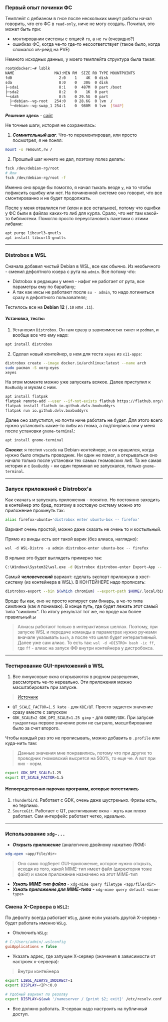 ### Первый опыт починки ФС

Темплейт с дебианом в гнсе после нескольких минут работы начал говорить, что его ФС в `read-only`, ниче не могу создать. Почитал, это может быть при:
 - монтировании системы с опцией `ro`, а не `rw` (очевидно?)
 - ошибках ФС, когда че-то где-то несоответствует (такое было, когда сломался хв-рейд на PVE)

Немного исходных данных, у моего темплейта структура была такая:
```bash
root@docker:~# lsblk
NAME                  MAJ:MIN RM  SIZE RO TYPE MOUNTPOINTS
fd0                     2:0    1    4K  0 disk
sda                     8:0    0   30G  0 disk
├─sda1                  8:1    0  487M  0 part /boot
├─sda2                  8:2    0    1K  0 part
└─sda5                  8:5    0 29.5G  0 part
  ├─debian--vg-root   254:0    0 28.6G  0 lvm  /
  └─debian--vg-swap_1 254:1    0  980M  0 lvm  [SWAP]
```

___Решение здесь___ - [сайт](https://serverfault.com/questions/304416/i-cant-delete-files-rm-cannot-remove-x-read-only-file-system)

Не точные шаги, история не сохранилась:
  1. ___Сомнительный шаг___. Что-то перемонтировал, или просто посмотрел, я не понял:
```bash
mount -o remount,rw /
```

  2. Прошлый шаг ничего не дал, поэтому полез делать:
```bash
fsck /dev/debian-rg/root
# Или
fsck /dev/debian-rg/root -f
```

Именно оно вроде бы помогло, я начал тыкать везде `y`, на то чтобы пофиксить ошибку или нет. На починенной системе оно говорит, что все смонтированно и не будет продолжать.

После у меня отвалился гит (клон и все остальное), потому что ошибки у ФС были в файлах каких-то либ для курла. Срало, что нет там какой-то библиотеки. Помогло просто переустановить пакетики с этими либами:
```bash
apt purge libcurl3-gnutls
apt install libcurl3-gnutls
```

---

### Distrobox в WSL

Сначала добавил чистый Debian в WSL, все как обычно. Из необычного - сменил дефолтного юзера с рута на `admin`. Все потому что:
 - Distrobox в редакции у меня - нафиг не работает от рута, все параметры ему по барабану;
 - А так как иксы не работают после `su - admin`, то надо логиниться сразу в дефолтного пользователя;

Тестилось все на __Debian 12__ (`.10` или `.11`).

#### Установка, тесты:
1. Установил `Distrobox`. Он там сразу в зависимостях тянет и `podman`, и вообще все что ему надо:
```bash
apt install distrobox
```

2. Сделал новый контейнер, в нем для теста `xeyes` из `x11-apps`:
```bash
distrobox create --image docker.io/archlinux:latest --name arch
sudo pacman -S xorg-eyes
xeyes
```

На этом моменте можно уже запускать всякое. Далее приступил к `BoxBuddy` и мукам с ним.
```bash
apt install flatpak
flatpak remote-add --user --if-not-exists flathub https://flathub.org/repo/flathub.flatpakrepo
flatpak install flathub io.github.dvlv.boxbuddyrs
flatpak run io.github.dvlv.boxbuddyrs
```

Далее оно запустится, но почти ниче работать не будет. Для этого всего нужно установить какие-то либы из гнома, а подтянулись они у меня после установки `gnome-terminal`:
```bash
apt install gnome-terminal
```

___Сноска___: я тестил `vscode` на Debian-контейнере, и он крашился, когда нужно было открыть проводник. Ни один не помог, а открываться оно начало только после установки тех самых гномовских либ. Та же самая история и с `BoxBuddy` - ни один терминал не запускался, только `gnome-terminal`.

---

### Запуск приложений с Distrobox'а

Как скачать и запускать приложения - понятно. Но постоянно заходить в контейнер это бред, поэтому в хостовую систему можно это приложение прокинуть так:
```bash
alias firefox-ubuntu='distrobox enter ubuntu-box -- firefox'
```
Вариант очень простой, можно даже сказать не очень то и костыльный.

Прямо из винды есть вот такой варик (без алиаса, наглядно):
```powershell
wsl -d WSL-Distro -u admin distrobox-enter ubuntu-box -- firefox
```

В ярлыке это будет выглядеть примерно так:
```bash
C:\Windows\System32\wsl.exe -d Distrobox distrobox-enter Export-App -- chromium
```

Самый ___человеческий___ вариант: сделать экспорт приложухи в хост-систему (из контейнера в WSL). В КОНТЕЙНЕРЕ надо прописать:
```bash
distrobox-export --bin $(which chromium) --export-path $HOME/.local/bin
```

Вроде бы как, оно не просто копирует сам бинарь, а че-то типа симлинка (как я понимаю). В конце путь, где будет лежать этот самый типа "симлинк". По итогу результат тот же, но вроде как более правильный.ы

> Алиасы работают только в интерактивных шеллах. Поэтому, при запуске WSL и передаче команды в параметрах нужно ручками вначале указывать `bash`, а после что шелл будет интерактивный. Далее уже сам алиас. То есть так: `wsl -d <DISTRO> bash -ic ff`, где `ff` - алиас на запуск ФФ внутри контейнера у дистробокса.

---

### Тестирование GUI-приложений в WSL

1. Все линуксовые окна открываются в родном разрешении, рассмотреть че-то нереально. Эти приложения можно масштабировать при запуске. 
> [Источник](https://www.linuxquestions.org/questions/linux-newbie-8/how-to-scale-each-individual-app-on-the-monitor-with-respect-to-dpi-4175735532/#:~:text=For%20KDE/QT%20apps%20such%20as%20Kate%2C%20you%20can%20scale%20apps%20with%20an%20environmental%20variable.)

 - `QT_SCALE_FACTOR=1.5 kate` - для `KDE/QT`. Просто задается значение сразу вместе с запуском
 - `GDK_SCALE=2 GDK_DPI_SCALE=1.25 gimp` - для `GNOME/GDK`. При запуске `тундроптица` первое значение роли не сыграло, масштбирование было за счет второго.

Чтобы каждый раз это не прописывать, можно добавить в `.profile` или куда-нить там:
> Данные значения мне понравились, потому что при других то проводник гномовский высрется на 500%, то еще че. А вот при них - норм.
```bash
export GDK_DPI_SCALE=1.25
export QT_SCALE_FACTOR=1.5
```

#### Непосредственно парочка программ, которые потестились

1. `Thunderbird`. Работает с GDK, очень даже шустренько. Фризы есть, но терпимо.
2. `SourceGit`. Работает с QT, растягивание окна - жуть как плохо работает. Сам интерфейс работает четко, идеально.

---

### Использование `xdg-...`

 - ___Открыть приложение___ (аналогично двойному нажатию ЛКМ):
```bash
xdg-open <app/file/dir>
```
> Оно само подберет GUI-приложение, которое нужно открыть, исходя из того, какой MIME-тип имеет файл (директория тоже файл) и какое приложение назначено на этот MIME-тип

 - ___Узнать MIME-тип файла___ - `xdg-mime query filetype <app/file/dir>`
 - ___Узнать приложение для MIME-типа___ - `xdg-mime query default <mime-type>`

### Смена X-Сервера в `WSL2`:

По дефолту всегда работает `WSLg`, даже если указать другой X-сервер - будет работать именно `WSLg`.

 - Отключить `WSLg`:
```ini
# C:/Users/admin/.wslconfig
guiApplications = false
```

 - Указать адрес, где запущен X-сервер (значения в зависимости от настроек x-сервера):
> Внутри контейнера
```bash
export LIBGL_ALWAYS_INDIRECT=1
export DISPLAY=<IP>:0.0

# Удобный вариант по резолву
export DISPLAY=$(awk '/nameserver / {print $2; exit}' /etc/resolv.conf 2>/dev/null):0
```

 - Все должно работать. X-сервак надо настроить на публичный доступ.